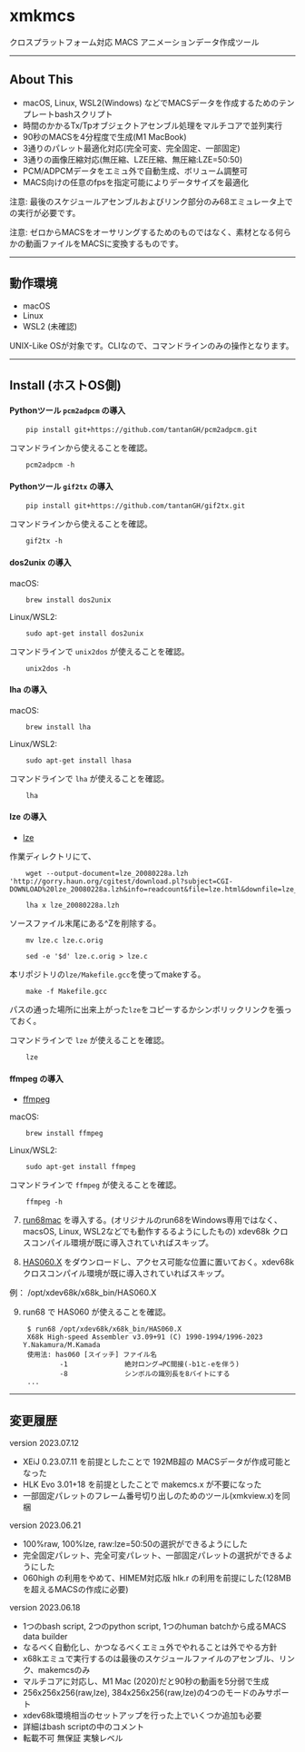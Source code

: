 # xmkmcs

クロスプラットフォーム対応 MACS アニメーションデータ作成ツール

---

## About This

- macOS, Linux, WSL2(Windows) などでMACSデータを作成するためのテンプレートbashスクリプト
- 時間のかかるTx/Tpオブジェクトアセンブル処理をマルチコアで並列実行
- 90秒のMACSを4分程度で生成(M1 MacBook)
-	3通りのパレット最適化対応(完全可変、完全固定、一部固定)
-	3通りの画像圧縮対応(無圧縮、LZE圧縮、無圧縮:LZE=50:50)
-	PCM/ADPCMデータをエミュ外で自動生成、ボリューム調整可
-	MACS向けの任意のfpsを指定可能によりデータサイズを最適化

注意: 最後のスケジュールアセンブルおよびリンク部分のみ68エミュレータ上での実行が必要です。

注意: ゼロからMACSをオーサリングするためのものではなく、素材となる何らかの動画ファイルをMACSに変換するものです。

---

## 動作環境

- macOS
- Linux
- WSL2 (未確認)

UNIX-Like OSが対象です。CLIなので、コマンドラインのみの操作となります。

---

## Install (ホストOS側)

#### Pythonツール `pcm2adpcm` の導入

        pip install git+https://github.com/tantanGH/pcm2adpcm.git

コマンドラインから使えることを確認。

        pcm2adpcm -h

#### Pythonツール `gif2tx` の導入

        pip install git+https://github.com/tantanGH/gif2tx.git

コマンドラインから使えることを確認。

        gif2tx -h

#### dos2unix の導入

macOS:

        brew install dos2unix

Linux/WSL2:

        sudo apt-get install dos2unix

コマンドラインで `unix2dos` が使えることを確認。

        unix2dos -h

#### lha の導入

macOS:

        brew install lha

Linux/WSL2:

        sudo apt-get install lhasa

コマンドラインで `lha` が使えることを確認。

        lha


#### lze の導入

* [lze](http://gorry.haun.org/pw/?lze)

作業ディレクトリにて、

        wget --output-document=lze_20080228a.lzh 'http://gorry.haun.org/cgitest/download.pl?subject=CGI-DOWNLOAD%20lze_20080228a.lzh&info=readcount&file=lze.html&downfile=lze_20080228a.lzh'

        lha x lze_20080228a.lzh

ソースファイル末尾にある^Zを削除する。

        mv lze.c lze.c.orig

        sed -e '$d' lze.c.orig > lze.c

本リポジトリの`lze/Makefile.gcc`を使ってmakeする。

        make -f Makefile.gcc

パスの通った場所に出来上がった`lze`をコピーするかシンボリックリンクを張っておく。

コマンドラインで `lze` が使えることを確認。

        lze

#### ffmpeg の導入

* [ffmpeg](https://ffmpeg.org/)

macOS:

        brew install ffmpeg

Linux/WSL2:

        sudo apt-get install ffmpeg

コマンドラインで `ffmpeg` が使えることを確認。

        ffmpeg -h

7. [run68mac](https://github.com/GOROman/run68mac) を導入する。(オリジナルのrun68をWindows専用ではなく、macsOS, Linux, WSL2などでも動作するるようにしたもの) xdev68k クロスコンパイル環境が既に導入されていればスキップ。

8. [HAS060.X](http://retropc.net/x68000/software/develop/as/has060/) をダウンロードし、アクセス可能な位置に置いておく。xdev68k クロスコンパイル環境が既に導入されていればスキップ。

例：
        /opt/xdev68k/x68k_bin/HAS060.X

9. run68 で HAS060 が使えることを確認。

        $ run68 /opt/xdev68k/x68k_bin/HAS060.X
        X68k High-speed Assembler v3.09+91 (C) 1990-1994/1996-2023 Y.Nakamura/M.Kamada
        使用法: has060 [スイッチ] ファイル名
                -1              絶対ロング→PC間接(-b1と-eを伴う)
                -8              シンボルの識別長を8バイトにする
        ...

---

## 変更履歴

version 2023.07.12
- XEiJ 0.23.07.11 を前提としたことで 192MB超の MACSデータが作成可能となった
- HLK Evo 3.01+18 を前提としたことで makemcs.x が不要になった
- 一部固定パレットのフレーム番号切り出しのためのツール(xmkview.x)を同梱

version 2023.06.21
- 100%raw, 100%lze, raw:lze=50:50の選択ができるようにした
- 完全固定パレット、完全可変パレット、一部固定パレットの選択ができるようにした
- 060high の利用をやめて、HIMEM対応版 hlk.r の利用を前提にした(128MBを超えるMACSの作成に必要)

version 2023.06.18
- 1つのbash script, 2つのpython script, 1つのhuman batchから成るMACS data builder
- なるべく自動化し、かつなるべくエミュ外でやれることは外でやる方針
- x68kエミュで実行するのは最後のスケジュールファイルのアセンブル、リンク、makemcsのみ
- マルチコアに対応し、M1 Mac (2020)だと90秒の動画を5分弱で生成
- 256x256x256(raw,lze), 384x256x256(raw,lze)の4つのモードのみサポート
- xdev68k環境相当のセットアップを行った上でいくつか追加も必要
- 詳細はbash scriptの中のコメント
- 転載不可 無保証 実験レベル